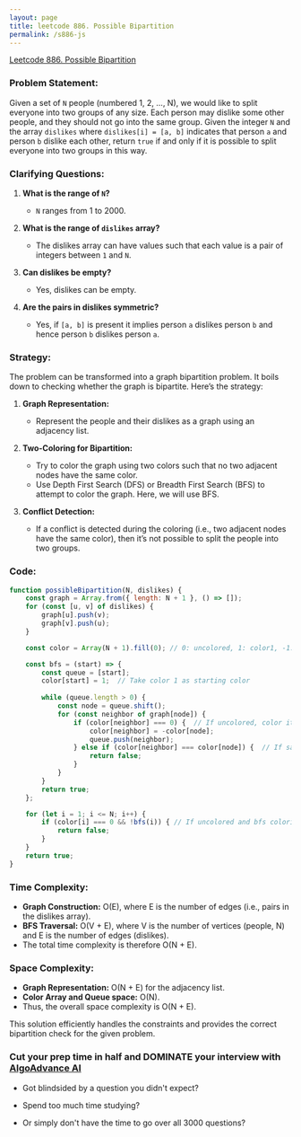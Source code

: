 ```yaml
---
layout: page
title: leetcode 886. Possible Bipartition
permalink: /s886-js
---
```

[Leetcode 886. Possible Bipartition](https://algoadvance.github.io/algoadvance/l886)
### Problem Statement:
Given a set of `N` people (numbered 1, 2, ..., N), we would like to split everyone into two groups of any size. Each person may dislike some other people, and they should not go into the same group. Given the integer `N` and the array `dislikes` where `dislikes[i] = [a, b]` indicates that person `a` and person `b` dislike each other, return `true` if and only if it is possible to split everyone into two groups in this way.

### Clarifying Questions:
1. **What is the range of `N`?**
   - `N` ranges from 1 to 2000.
   
2. **What is the range of `dislikes` array?**
   - The dislikes array can have values such that each value is a pair of integers between `1` and `N`.

3. **Can dislikes be empty?**
   - Yes, dislikes can be empty.

4. **Are the pairs in dislikes symmetric?**
   - Yes, if `[a, b]` is present it implies person `a` dislikes person `b` and hence person `b` dislikes person `a`.

### Strategy:
The problem can be transformed into a graph bipartition problem. It boils down to checking whether the graph is bipartite. Here’s the strategy:
1. **Graph Representation:**
   - Represent the people and their dislikes as a graph using an adjacency list.
   
2. **Two-Coloring for Bipartition:**
   - Try to color the graph using two colors such that no two adjacent nodes have the same color.
   - Use Depth First Search (DFS) or Breadth First Search (BFS) to attempt to color the graph. Here, we will use BFS.

3. **Conflict Detection:**
   - If a conflict is detected during the coloring (i.e., two adjacent nodes have the same color), then it’s not possible to split the people into two groups.

### Code:
```javascript
function possibleBipartition(N, dislikes) {
    const graph = Array.from({ length: N + 1 }, () => []);
    for (const [u, v] of dislikes) {
        graph[u].push(v);
        graph[v].push(u);
    }

    const color = Array(N + 1).fill(0); // 0: uncolored, 1: color1, -1: color2

    const bfs = (start) => {
        const queue = [start];
        color[start] = 1;  // Take color 1 as starting color
        
        while (queue.length > 0) {
            const node = queue.shift();
            for (const neighbor of graph[node]) {
                if (color[neighbor] === 0) {  // If uncolored, color it with opposite color
                    color[neighbor] = -color[node];
                    queue.push(neighbor);
                } else if (color[neighbor] === color[node]) {  // If same color, conflict found
                    return false;
                }
            }
        }
        return true;
    };

    for (let i = 1; i <= N; i++) {
        if (color[i] === 0 && !bfs(i)) { // If uncolored and bfs coloring fails
            return false;
        }
    }
    return true;
}
```

### Time Complexity:
- **Graph Construction:** O(E), where E is the number of edges (i.e., pairs in the dislikes array).
- **BFS Traversal:** O(V + E), where V is the number of vertices (people, N) and E is the number of edges (dislikes).
- The total time complexity is therefore O(N + E).

### Space Complexity:
- **Graph Representation:** O(N + E) for the adjacency list.
- **Color Array and Queue space:** O(N).
- Thus, the overall space complexity is O(N + E). 

This solution efficiently handles the constraints and provides the correct bipartition check for the given problem.


### Cut your prep time in half and DOMINATE your interview with [AlgoAdvance AI](https://algoAdvance.com)

- Got blindsided by a question you didn't expect?

- Spend too much time studying?

- Or simply don't have the time to go over all 3000 questions?

